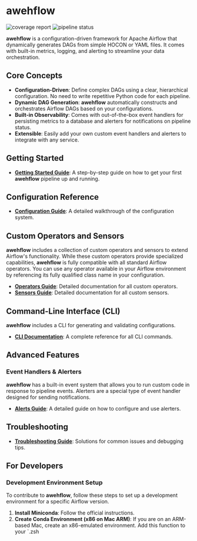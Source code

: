 # awehflow

![coverage report](https://gitlab.com/spatialedge/awehflow/badges/master/coverage.svg)
![pipeline status](https://gitlab.com/spatialedge/awehflow/badges/master/pipeline.svg)

**awehflow** is a configuration-driven framework for Apache Airflow that dynamically generates DAGs from simple HOCON or YAML files. It comes with built-in metrics, logging, and alerting to streamline your data orchestration.

## Core Concepts

- **Configuration-Driven**: Define complex DAGs using a clear, hierarchical configuration. No need to write repetitive Python code for each pipeline.
- **Dynamic DAG Generation**: **awehflow** automatically constructs and orchestrates Airflow DAGs based on your configurations.
- **Built-in Observability**: Comes with out-of-the-box event handlers for persisting metrics to a database and alerters for notifications on pipeline status.
- **Extensible**: Easily add your own custom event handlers and alerters to integrate with any service.

## Getting Started

- [**Getting Started Guide**](./docs/getting-started.md): A step-by-step guide on how to get your first **awehflow** pipeline up and running.

## Configuration Reference

- [**Configuration Guide**](./docs/config-files.md): A detailed walkthrough of the configuration system.

## Custom Operators and Sensors

**awehflow** includes a collection of custom operators and sensors to extend Airflow's functionality. While these custom operators provide specialized capabilities, **awehflow** is fully compatible with all standard Airflow operators. You can use any operator available in your Airflow environment by referencing its fully qualified class name in your configuration.

- [**Operators Guide**](./docs/operators): Detailed documentation for all custom operators.
- [**Sensors Guide**](./docs/sensors.md): Detailed documentation for all custom sensors.

## Command-Line Interface (CLI)

**awehflow** includes a CLI for generating and validating configurations.

- [**CLI Documentation**](./awehflow_cli/README.md): A complete reference for all CLI commands.

## Advanced Features

### Event Handlers & Alerters

**awehflow** has a built-in event system that allows you to run custom code in response to pipeline events. Alerters are a special type of event handler designed for sending notifications.

- [**Alerts Guide**](./docs/alerts.md): A detailed guide on how to configure and use alerters.

## Troubleshooting

- [**Troubleshooting Guide**](./docs/troubleshooting-debugging.md): Solutions for common issues and debugging tips.

## For Developers

### Development Environment Setup
To contribute to **awehflow**, follow these steps to set up a development environment for a specific Airflow version.

1.  **Install Miniconda**: Follow the official instructions.
2.  **Create Conda Environment (x86 on Mac ARM)**: If you are on an ARM-based Mac, create an x86-emulated environment. Add this function to your `.zsh